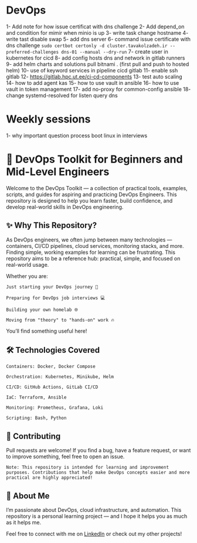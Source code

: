 # DevOps
1- Add note for how issue certificat with dns challenge
2- Add depend_on and condition for mimir when minio is up
3- write task change hostname
4- write tast disable swap
5- add dns server 
6- command issue certificate with dns challenge `sudo certbot certonly -d cluster.tavakolzadeh.ir --preferred-challenges dns-01 --manual --dry-run`
7- create user in kubernetes for cicd 
8- add config hosts dns and network in gitlab runners
9- add helm charts and solutions pull bitnami . (first pull and push to hosted helm)
10- use of keyword services in pipeline cicd gitlab
11- enable ssh gitlab
12- https://gitlab.hpc.ut.ee/ci-cd-components
13- test auto scaling
14- how to add agent kas
15- how to use vault in ansible 
16- how to use vault in token management
17- add no-proxy for common-config ansible 
18- change systemd-resolved for listen query dns



# Weekly sessions
1- why important question process boot linux in interviews

# 🚀 DevOps Toolkit for Beginners and Mid-Level Engineers

Welcome to the DevOps Toolkit — a collection of practical tools, examples, scripts, and guides for aspiring and practicing DevOps Engineers.
This repository is designed to help you learn faster, build confidence, and develop real-world skills in DevOps engineering.

## ✨ Why This Repository?

As DevOps engineers, we often jump between many technologies — containers, CI/CD pipelines, cloud services, monitoring stacks, and more.
Finding simple, working examples for learning can be frustrating.
This repository aims to be a reference hub: practical, simple, and focused on real-world usage.

Whether you are:

    Just starting your DevOps journey 🚀

    Preparing for DevOps job interviews 💻

    Building your own homelab 🌐

    Moving from "theory" to "hands-on" work 🔥

You’ll find something useful here!

## 🛠️ Technologies Covered

    Containers: Docker, Docker Compose

    Orchestration: Kubernetes, Minikube, Helm

    CI/CD: GitHub Actions, GitLab CI/CD

    IaC: Terraform, Ansible

    Monitoring: Prometheus, Grafana, Loki

    Scripting: Bash, Python


## 🤝 Contributing

Pull requests are welcome!
If you find a bug, have a feature request, or want to improve something, feel free to open an issue.

    Note: This repository is intended for learning and improvement purposes. Contributions that help make DevOps concepts easier and more practical are highly appreciated!

## 🙌 About Me

I’m passionate about DevOps, cloud infrastructure, and automation.
This repository is a personal learning project — and I hope it helps you as much as it helps me.

Feel free to connect with me on [LinkedIn](https://linkedin.com/in/mojtaba-tavakolzadeh-495585205) or check out my other projects!
